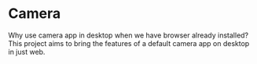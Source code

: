 # Camera
Why use camera app in desktop when we have browser already installed?  This project aims to bring the features of a default camera app on desktop in just web.
